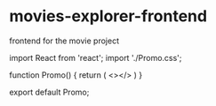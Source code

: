 # movies-explorer-frontend
frontend for the movie project


import React from 'react';
import './Promo.css';

function Promo() {
  return (
    <></>
  )
}

export default Promo;
